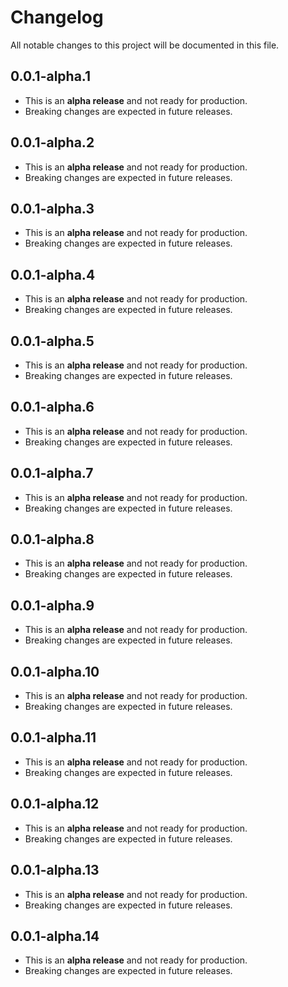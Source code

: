 # Changelog

All notable changes to this project will be documented in this file.

## 0.0.1-alpha.1

- This is an **alpha release** and not ready for production.
- Breaking changes are expected in future releases.

## 0.0.1-alpha.2

- This is an **alpha release** and not ready for production.
- Breaking changes are expected in future releases.

## 0.0.1-alpha.3

- This is an **alpha release** and not ready for production.
- Breaking changes are expected in future releases.

## 0.0.1-alpha.4

- This is an **alpha release** and not ready for production.
- Breaking changes are expected in future releases.

## 0.0.1-alpha.5

- This is an **alpha release** and not ready for production.
- Breaking changes are expected in future releases.

## 0.0.1-alpha.6

- This is an **alpha release** and not ready for production.
- Breaking changes are expected in future releases.

## 0.0.1-alpha.7

- This is an **alpha release** and not ready for production.
- Breaking changes are expected in future releases.

## 0.0.1-alpha.8

- This is an **alpha release** and not ready for production.
- Breaking changes are expected in future releases.

## 0.0.1-alpha.9

- This is an **alpha release** and not ready for production.
- Breaking changes are expected in future releases.

## 0.0.1-alpha.10

- This is an **alpha release** and not ready for production.
- Breaking changes are expected in future releases.

## 0.0.1-alpha.11

- This is an **alpha release** and not ready for production.
- Breaking changes are expected in future releases.

## 0.0.1-alpha.12

- This is an **alpha release** and not ready for production.
- Breaking changes are expected in future releases.

## 0.0.1-alpha.13

- This is an **alpha release** and not ready for production.
- Breaking changes are expected in future releases.

## 0.0.1-alpha.14

- This is an **alpha release** and not ready for production.
- Breaking changes are expected in future releases.
